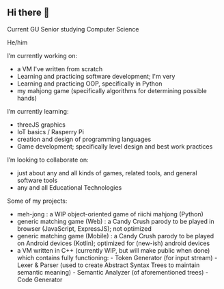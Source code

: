 ## Hi there 👋

Current GU Senior studying Computer Science

He/him

I’m currently working on:
  - a VM I've written from scratch
  - Learning and practicing software development; I'm very
  - Learning and practicing OOP, specifically in Python
  - my mahjong game (specifically algorithms for determining possible hands)
  
I’m currently learning:
  - threeJS graphics
  - IoT basics / Rasperry Pi 
  - creation and design of programming languages
  - Game development; specifically level design and best work practices

I’m looking to collaborate on:
  - just about any and all kinds of games, related tools, and general software tools
  - any and all Educational Technologies

Some of my projects:
- meh-jong : a WIP object-oriented game of riichi mahjong (Python)
- generic matching game (Web) : a Candy Crush parody to be played in browser (JavaScript, ExpressJS); not optimized
- generic matching game (Mobile) : a Candy Crush parody to be played on Android devices (Kotlin); optimized for (new-ish) android devices
- a VM written in C++ (currently WIP, but will make public when done) which contains fully functioning:
      - Token Generator (for input stream)
      - Lexer & Parser (used to create Abstract Syntax Trees to maintain semantic meaning)
      - Semantic Analyzer (of aforementioned trees)
      - Code Generator
